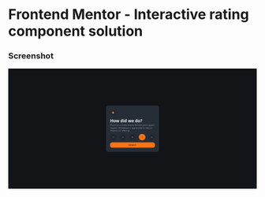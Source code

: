 # Frontend Mentor - Interactive rating component solution

### Screenshot

![alt text](assets/images/preview.png)